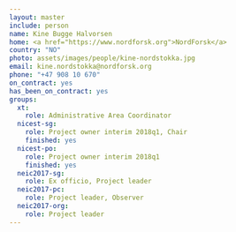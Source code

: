 ```yaml
---
layout: master
include: person
name: Kine Bugge Halvorsen
home: <a href="https://www.nordforsk.org">NordForsk</a>
country: "NO"
photo: assets/images/people/kine-nordstokka.jpg
email: kine.nordstokka@nordforsk.org
phone: "+47 908 10 670"
on_contract: yes
has_been_on_contract: yes
groups:
  xt:
    role: Administrative Area Coordinator
  nicest-sg:
    role: Project owner interim 2018q1, Chair
    finished: yes
  nicest-po:
    role: Project owner interim 2018q1
    finished: yes
  neic2017-sg:
    role: Ex officio, Project leader
  neic2017-pc:
    role: Project leader, Observer
  neic2017-org:
    role: Project leader
---
```


